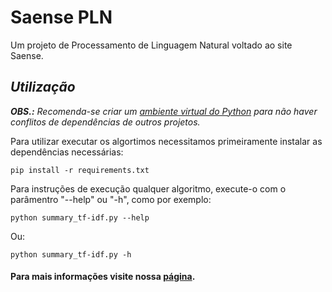 # Saense PLN
Um projeto de Processamento de Linguagem Natural voltado ao site Saense. 

## *Utilização*
***OBS.:** Recomenda-se criar um [ambiente virtual do Python](https://docs.python.org/3/tutorial/venv.html) para não haver conflitos de dependências de outros projetos.*

Para utilizar executar os algortimos necessitamos primeiramente instalar as dependências necessárias:

```shell
pip install -r requirements.txt
```

Para instruções de execução qualquer algoritmo, execute-o com o parâmentro "--help" ou "-h", como por exemplo:  

```shell
python summary_tf-idf.py --help
``` 
Ou:

```shell
python summary_tf-idf.py -h
```

#### Para mais informações visite nossa [página](https://0xdferraz.github.io/Saense-PLN/).
